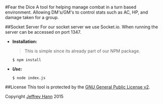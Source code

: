 #Fear the Dice
A tool for helping manage combat in a turn based environment. Allowing DM's/GM's to control stats such as AC, HP, and damage taken for a group.


##Socket Server
For our socket server we use Socket.io. When running the server can be accessed on port 1347.

* **Installation:**
    > This is simple since its already part of our NPM package.

    ```
    $ npm install
    ```
* ***Use:***

    ```
    $ node index.js
    ```

##License
This tool is protected by the [GNU General Public License v2](http://www.gnu.org/licenses/gpl-2.0.html).

Copyright [Jeffrey Hann](http://jeffreyhann.ca/) 2015
